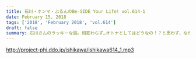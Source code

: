 ```yaml
---
title: 石川・ホンマ・ぶるんのBe-SIDE Your Life! vol.614-1
date: February 15, 2018
tags: ['2018', 'February 2018', 'vol.614']
draft: false
summary: 石川さんのラッキーな話。相変わらず…オトナとしてはどうなの！？と思わず、ながーい目で見て下さい。MIURA
---
```


http://project-phi.ddo.jp/ishikawa/ishikawa614_1.mp3